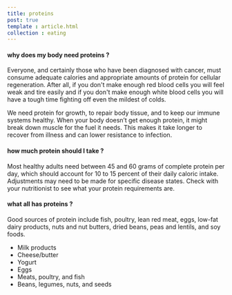 ```yaml
---
title: proteins
post: true
template : article.html
collection : eating
---
```


#### why does my body need proteins ?
Everyone, and certainly those who have been diagnosed with cancer, must consume adequate calories and appropriate amounts of protein for cellular regeneration. After all, if you don't make enough red blood cells you will feel weak and tire easily and if you don't make enough white blood cells you will have a tough time fighting off even the mildest of colds.

We need protein for growth, to repair body tissue, and to keep our immune systems healthy. When your body doesn’t get enough protein, it might break down muscle for the fuel it needs. This makes it take longer to recover from illness and can lower resistance to infection.


#### how much protein should I take ?
Most healthy adults need between 45 and 60 grams of complete protein per day, which should account for 10 to 15 percent of their daily caloric intake. Adjustments may need to be made for specific disease states. Check with your nutritionist to see what your protein requirements are.


#### what all has proteins ?
Good sources of protein include fish, poultry, lean red meat, eggs, low-fat dairy products, nuts and nut butters, dried beans, peas and lentils, and soy foods.

+ Milk products
+ Cheese/butter
+ Yogurt
+ Eggs
+ Meats, poultry, and fish
+ Beans, legumes, nuts, and seeds

